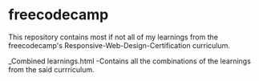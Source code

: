 # freecodecamp

This repository contains most if not all of my learnings from the freecodecamp's Responsive-Web-Design-Certification curriculum.

_Combined learnings.html 
    -Contains all the combinations of the learnings from the said currriculum.
